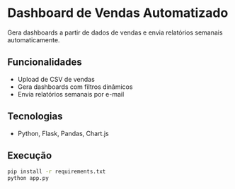 # Dashboard de Vendas Automatizado

Gera dashboards a partir de dados de vendas e envia relatórios semanais automaticamente.

## Funcionalidades
- Upload de CSV de vendas
- Gera dashboards com filtros dinâmicos
- Envia relatórios semanais por e-mail

## Tecnologias
- Python, Flask, Pandas, Chart.js

## Execução
```bash
pip install -r requirements.txt
python app.py